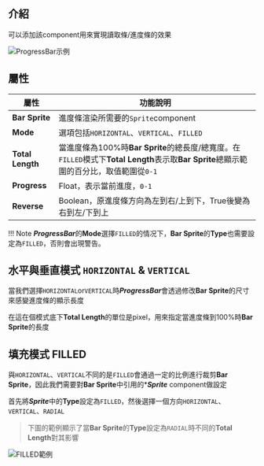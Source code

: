 
## 介紹

可以添加該component用來實現讀取條/進度條的效果

![ProgressBar示例](https://docs.cocos.com/creator/3.6/manual/zh/ui-system/components/editor/progress/add-progressbar.png)

## 屬性

| 屬性 | 功能說明 |
| ------------------- | ------------------------------------- |
|**Bar Sprite**|進度條渲染所需要的`Sprite`component|
|**Mode**|選項包括`HORIZONTAL`、`VERTICAL`、`FILLED`|
|**Total Length**|當進度條為100%時**Bar Sprite**的總長度/總寬度。在`FILLED`模式下**Total Length**表示取**Bar Sprite**總顯示範圍的百分比，取值範圍從`0-1`|
|**Progress**|Float，表示當前進度，`0-1`|
|**Reverse** |Boolean，原進度條方向為左到右/上到下，True後變為右到左/下到上|

!!! Note
    ***ProgressBar***的**Mode**選擇`FILLED`的情况下，**Bar Sprite**的**Type**也需要設定為`FILLED`，否則會出現警告。

## 水平與垂直模式 `HORIZONTAL` & `VERTICAL`

當我們選擇`HORIZONTAL`or`VERTICAL`時***ProgressBar***會透過修改**Bar Sprite**的尺寸來感變進度條的顯示長度

在這在個模式底下**Total Length**的單位是pixel，用來指定當進度條到100%時**Bar Sprite**的長度

## 填充模式 FILLED

與`HORIZONTAL`、`VERTICAL`不同的是`FILLED`會通過一定的比例進行裁剪**Bar Sprite**，因此我們需要對**Bar Sprite**中引用的****Sprite*** component做設定

首先將***Sprite***中的**Type**設定為`FILLED`，然後選擇一個方向`HORIZONTAL`、`VERTICAL`、`RADIAL`

> 下圖的範例顯示了當**Bar Sprite**的**Type**設定為`RADIAL`時不同的**Total Length**對其影響

![FILLED範例](https://docs.cocos.com/creator/2.4/manual/zh/ui/ui-components/filled_radial.png)